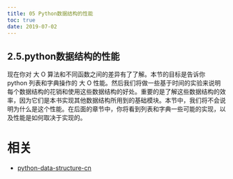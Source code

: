 ```yaml
---
title: 05 Python数据结构的性能
toc: true
date: 2019-07-02
---
```

## 2.5.python数据结构的性能

现在你对 大 O 算法和不同函数之间的差异有了了解。本节的目标是告诉你 python 列表和字典操作的 大 O 性能。然后我们将做一些基于时间的实验来说明每个数据结构的花销和使用这些数据结构的好处。重要的是了解这些数据结构的效率，因为它们是本书实现其他数据结构所用到的基础模块。本节中，我们将不会说明为什么是这个性能。在后面的章节中，你将看到列表和字典一些可能的实现，以及性能是如何取决于实现的。






# 相关

- [python-data-structure-cn](https://github.com/facert/python-data-structure-cn)
